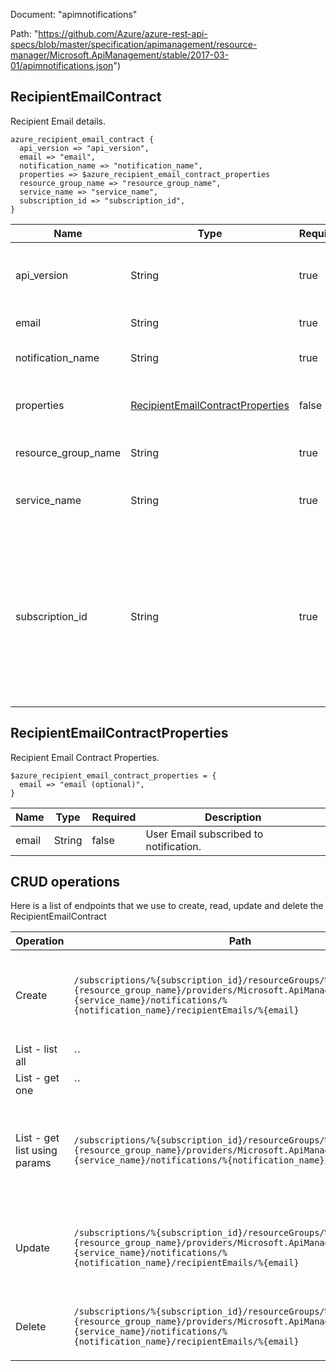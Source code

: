 Document: "apimnotifications"


Path: "https://github.com/Azure/azure-rest-api-specs/blob/master/specification/apimanagement/resource-manager/Microsoft.ApiManagement/stable/2017-03-01/apimnotifications.json")

## RecipientEmailContract

Recipient Email details.

```puppet
azure_recipient_email_contract {
  api_version => "api_version",
  email => "email",
  notification_name => "notification_name",
  properties => $azure_recipient_email_contract_properties
  resource_group_name => "resource_group_name",
  service_name => "service_name",
  subscription_id => "subscription_id",
}
```

| Name        | Type           | Required       | Description       |
| ------------- | ------------- | ------------- | ------------- |
|api_version | String | true | Version of the API to be used with the client request. |
|email | String | true | Email identifier. |
|notification_name | String | true | Notification Name Identifier. |
|properties | [RecipientEmailContractProperties](#recipientemailcontractproperties) | false | Recipient Email contract properties. |
|resource_group_name | String | true | The name of the resource group. |
|service_name | String | true | The name of the API Management service. |
|subscription_id | String | true | Subscription credentials which uniquely identify Microsoft Azure subscription. The subscription ID forms part of the URI for every service call. |
        
## RecipientEmailContractProperties

Recipient Email Contract Properties.

```puppet
$azure_recipient_email_contract_properties = {
  email => "email (optional)",
}
```

| Name        | Type           | Required       | Description       |
| ------------- | ------------- | ------------- | ------------- |
|email | String | false | User Email subscribed to notification. |



## CRUD operations

Here is a list of endpoints that we use to create, read, update and delete the RecipientEmailContract

| Operation | Path | Verb | Description | OperationID |
| ------------- | ------------- | ------------- | ------------- | ------------- |
|Create|`/subscriptions/%{subscription_id}/resourceGroups/%{resource_group_name}/providers/Microsoft.ApiManagement/service/%{service_name}/notifications/%{notification_name}/recipientEmails/%{email}`|Put|Adds the Email address to the list of Recipients for the Notification.|NotificationRecipientEmail_CreateOrUpdate|
|List - list all|``||||
|List - get one|``||||
|List - get list using params|`/subscriptions/%{subscription_id}/resourceGroups/%{resource_group_name}/providers/Microsoft.ApiManagement/service/%{service_name}/notifications/%{notification_name}/recipientEmails`|Get|Gets the list of the Notification Recipient Emails subscribed to a notification.|NotificationRecipientEmail_ListByNotification|
|Update|`/subscriptions/%{subscription_id}/resourceGroups/%{resource_group_name}/providers/Microsoft.ApiManagement/service/%{service_name}/notifications/%{notification_name}/recipientEmails/%{email}`|Put|Adds the Email address to the list of Recipients for the Notification.|NotificationRecipientEmail_CreateOrUpdate|
|Delete|`/subscriptions/%{subscription_id}/resourceGroups/%{resource_group_name}/providers/Microsoft.ApiManagement/service/%{service_name}/notifications/%{notification_name}/recipientEmails/%{email}`|Delete|Removes the email from the list of Notification.|NotificationRecipientEmail_Delete|
